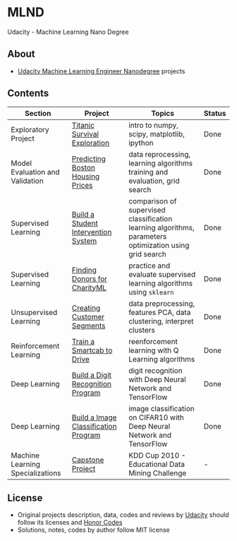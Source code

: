 # MLND
Udacity - Machine Learning Nano Degree 

## About
- [Udacity Machine Learning Engineer Nanodegree](https://www.udacity.com/course/machine-learning-engineer-nanodegree--nd009) projects

## Contents
Section | Project | Topics | Status
--- | --- | --- | ---
Exploratory Project | [Titanic Survival Exploration](./titanic_survival_exploration) | intro to numpy, scipy, matplotlib, ipython | Done
Model Evaluation and Validation | [Predicting Boston Housing Prices](./boston_housing) | data reprocessing, learning algorithms training and evaluation, grid search | Done
Supervised Learning | [Build a Student Intervention System](./student_intervention) | comparison of supervised classification learning algorithms, parameters optimization using grid search | Done
Supervised Learning | [Finding Donors for CharityML](./finding_donors) | practice and evaluate supervised learning algorithms using `sklearn` | Done
Unsupervised Learning | [Creating Customer Segments](./creating_customer_segments) | data preprocessing, features PCA, data clustering, interpret clusters | Done
Reinforcement Learning | [Train a Smartcab to Drive](./smartcab) | reenforcement learning with Q Learning algorithms | Done
Deep Learning | [Build a Digit Recognition Program](./digit_recognition) | digit recognition with Deep Neural Network and TensorFlow | Done 
Deep Learning | [Build a Image Classification Program](./image-classification) | image classification on CIFAR10 with Deep Neural Network and TensorFlow | Done 
Machine Learning Specializations | [Capstone Project](./capstone) | KDD Cup 2010 - Educational Data Mining Challenge | -

## License
- Original projects description, data, codes and reviews by [Udacity](www.udacity.com) should follow its licenses and [Honor Codes](https://udacity.zendesk.com/hc/en-us/articles/210667103-What-is-the-Udacity-Honor-Code-)
- Solutions, notes, codes by author follow MIT license
